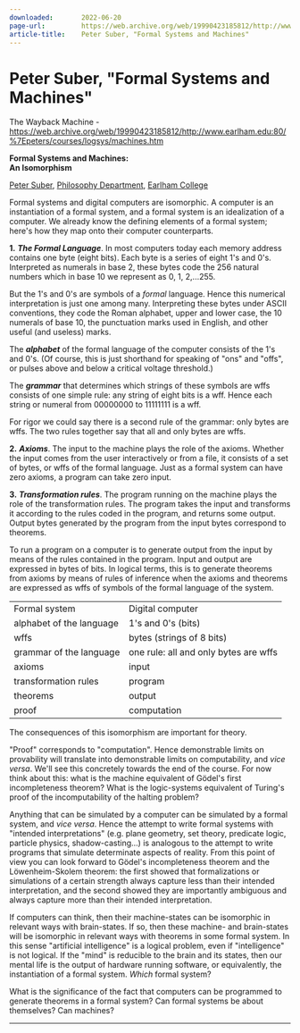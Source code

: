 ```yaml
---
downloaded:       2022-06-20
page-url:         https://web.archive.org/web/19990423185812/http://www.earlham.edu/~peters/courses/logsys/machines.htm
article-title:    Peter Suber, "Formal Systems and Machines"
---
```

# Peter Suber, "Formal Systems and Machines"
The Wayback Machine - https://web.archive.org/web/19990423185812/http://www.earlham.edu:80/%7Epeters/courses/logsys/machines.htm

**Formal Systems and Machines:**  
**An Isomorphism**

[Peter Suber][1], [Philosophy Department][2], [Earlham College][3]

Formal systems and digital computers are isomorphic. A computer is an instantiation of a formal system, and a formal system is an idealization of a computer. We already know the defining elements of a formal system; here's how they map onto their computer counterparts.

**1.** ***The Formal Language***. In most computers today each memory address contains one byte (eight bits). Each byte is a series of eight 1's and 0's. Interpreted as numerals in base 2, these bytes code the 256 natural numbers which in base 10 we represent as 0, 1, 2,...255.

But the 1's and 0's are symbols of a *formal* language. Hence this numerical interpretation is just one among many. Interpreting these bytes under ASCII conventions, they code the Roman alphabet, upper and lower case, the 10 numerals of base 10, the punctuation marks used in English, and other useful (and useless) marks.

The ***alphabet*** of the formal language of the computer consists of the 1's and 0's. (Of course, this is just shorthand for speaking of "ons" and "offs", or pulses above and below a critical voltage threshold.)

The ***grammar*** that determines which strings of these symbols are wffs consists of one simple rule: any string of eight bits is a wff. Hence each string or numeral from 00000000 to 11111111 is a wff.

For rigor we could say there is a second rule of the grammar: only bytes are wffs. The two rules together say that all and only bytes are wffs.

**2.** ***Axioms***. The input to the machine plays the role of the axioms. Whether the input comes from the user interactively or from a file, it consists of a set of bytes, or wffs of the formal language. Just as a formal system can have zero axioms, a program can take zero input.

**3.** ***Transformation rules***. The program running on the machine plays the role of the transformation rules. The program takes the input and transforms it according to the rules coded in the program, and returns some output. Output bytes generated by the program from the input bytes correspond to theorems.

To run a program on a computer is to generate output from the input by means of the rules contained in the program. Input and output are expressed in bytes of bits. In logical terms, this is to generate theorems from axioms by means of rules of inference when the axioms and theorems are expressed as wffs of symbols of the formal language of the system.

<table><tbody><tr><td>Formal system</td><td>Digital computer</td></tr><tr><td>alphabet of the language</td><td>1's and 0's (bits)</td></tr><tr><td>wffs</td><td>bytes (strings of 8 bits)</td></tr><tr><td>grammar of the language</td><td>one rule: all and only bytes are wffs</td></tr><tr><td>axioms</td><td>input</td></tr><tr><td>transformation rules</td><td>program</td></tr><tr><td>theorems</td><td>output</td></tr><tr><td>proof</td><td>computation</td></tr></tbody></table>

The consequences of this isomorphism are important for theory.

"Proof" corresponds to "computation". Hence demonstrable limits on provability will translate into demonstrable limits on computability, and *vice versa*. We'll see this concretely towards the end of the course. For now think about this: what is the machine equivalent of Gödel's first incompleteness theorem? What is the logic-systems equivalent of Turing's proof of the incomputability of the halting problem?

Anything that can be simulated by a computer can be simulated by a formal system, and *vice versa*. Hence the attempt to write formal systems with "intended interpretations" (e.g. plane geometry, set theory, predicate logic, particle physics, shadow-casting...) is analogous to the attempt to write programs that simulate determinate aspects of reality. From this point of view you can look forward to Gödel's incompleteness theorem and the Löwenheim-Skolem theorem: the first showed that formalizations or simulations of a certain strength always capture less than their intended interpretation, and the second showed they are importantly ambiguous and always capture more than their intended interpretation.

If computers can think, then their machine-states can be isomorphic in relevant ways with brain-states. If so, then these machine- and brain-states will be isomorphic in relevant ways with theorems in some formal system. In this sense "artificial intelligence" is a logical problem, even if "intelligence" is not logical. If the "mind" is reducible to the brain and its states, then our mental life is the output of hardware running software, or equivalently, the instantiation of a formal system. *Which* formal system?

What is the significance of the fact that computers can be programmed to generate theorems in a formal system? Can formal systems be about themselves? Can machines?

---

[1]: https://web.archive.org/web/19990423185812/http://www.earlham.edu/~peters/hometoc.htm
[2]: https://web.archive.org/web/19990423185812/http://www.earlham.edu/~phil/index.htm
[3]: https://web.archive.org/web/19990423185812/http://www.earlham.edu/
